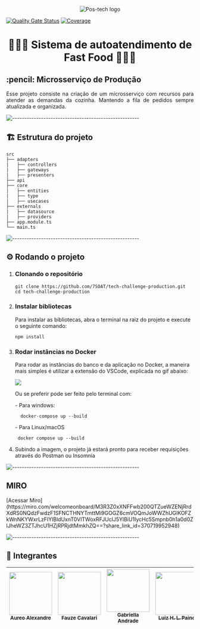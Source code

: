 <p align="center">
  <img src="https://i.ibb.co/nM93Y6b/Novo-Projeto.png" alt="Pos-tech logo">
</p>

[![Quality Gate Status](https://sonarcloud.io/api/project_badges/measure?project=7SOAT_tech-challenge-production&metric=alert_status)](https://sonarcloud.io/summary/new_code?id=7SOAT_tech-challenge-production)
[![Coverage](https://sonarcloud.io/api/project_badges/measure?project=7SOAT_tech-challenge-production&metric=coverage)](https://sonarcloud.io/summary/new_code?id=7SOAT_tech-challenge-production)

<h1 align="center">🍔🥤🍨 Sistema de autoatendimento de Fast Food 🍨🥤🍔</h1>

<h2 id="microsservico">:pencil: Microsserviço de Produção</h2>
<p align="justify">
  Esse projeto consiste na criação de um microsserviço com recursos para atender as demandas da cozinha.
  Mantendo a fila de pedidos sempre atualizada e organizada.
</p>

![-----------------------------------------------------](https://raw.githubusercontent.com/andreasbm/readme/master/assets/lines/rainbow.png)
<h2>🏗️ Estrutura do projeto</h2>

```
src
├── adapters
|   ├── controllers
|   ├── gateways
|   ├── presenters
├── api
├── core
|   ├── entities
|   ├── type
|   ├── usecases
├── externals
|   ├── datasource
|   ├── providers
├── app.module.ts
└── main.ts
```
![-----------------------------------------------------](https://raw.githubusercontent.com/andreasbm/readme/master/assets/lines/rainbow.png)
<h2 id="requisitos"> ⚙️ Rodando o projeto</h2>

<ol start="1">
  <li>
    <h3>Clonando o repositório</h3>

    git clone https://github.com/7SOAT/tech-challenge-production.git
    cd tech-challenge-production
  </li>
  <li>
    <h3>Instalar bibliotecas</h3>
    <p>Para instalar as bibliotecas, abra o terminal na raiz do projeto e execute o seguinte comando:</p>

    npm install
  </li>
  <li>
    <h3>Rodar instâncias no Docker</h3>
    <p>Para rodar as instâncias do banco e da aplicação no Docker, a maneira mais simples é utilizar a extensão do VSCode, explicada no gif abaixo:</p>
    <img src="https://code.visualstudio.com/assets/docs/containers/overview/select-subset.gif">
    <p>Ou se preferir pode ser feito pelo terminal com:</p>
    <p> - Para windows:</p>

      docker-compose up --build

   <p> - Para Linux/macOS</p>

     docker compose up --build
  </li>
  <li>Subindo a imagem, o projeto já estará pronto para receber requisições através do Postman ou Insomnia</li>
</ol>

![-----------------------------------------------------](https://raw.githubusercontent.com/andreasbm/readme/master/assets/lines/rainbow.png)
<h2 id="miro"> MIRO </h2>
[Acessar Miro](https://miro.com/welcomeonboard/M3R3Z0xXNFFwb200QTZueWZENjRrdXdRS0NQdzFwdzF1SFNCTHNYTmttMi9GOGZ6cmVOQmJoWWZhUGlKOFZkWnNKYWxrLzFIYlBldUxnT0VlTWoxRFJUclJ5YlBiU1IycHc5Smpnb0h1a0d0ZlJheWZ3ZTJhcU1HZjRPRjdtMmkhZQ==?share_link_id=370719952948)

![-----------------------------------------------------](https://raw.githubusercontent.com/andreasbm/readme/master/assets/lines/rainbow.png)

<h2 id="requisitos"> 👤 Integrantes</h2>

[<img src="https://avatars.githubusercontent.com/u/76217994?v=4" width=115 > <br> <sub> Aureo Alexandre </sub>](https://github.com/Aureo-Bueno) | [<img src="https://avatars.githubusercontent.com/u/97612275?v=4" width=115 > <br> <sub> Fauze Cavalari </sub>](https://github.com/devfauze) | [<img src="https://avatars.githubusercontent.com/u/53823656?v=4" width=115 > <br> <sub> Gabriella Andrade </sub>](https://github.com/GabiAndradeD) | [<img src="https://avatars.githubusercontent.com/u/61785785?v=4" width=115 > <br> <sub> Luiz H. L. Paino </sub>](https://github.com/luizhlpaino) |
| :---: | :---: | :---: | :---: |